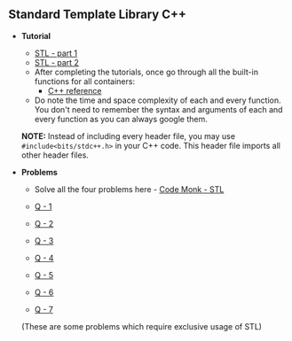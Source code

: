 ## Standard Template Library C++


*   **Tutorial**
    *   [STL - part 1](https://www.topcoder.com/community/data-science/data-science-tutorials/power-up-c-with-the-standard-template-library-part-1/)
    *   [STL - part 2](https://www.topcoder.com/community/data-science/data-science-tutorials/power-up-c-with-the-standard-template-library-part-2/)
    *   After completing the tutorials, once go through all the built-in functions for all containers:
        *   [C++ reference ](http://www.cplusplus.com/reference/stl/)
    *   Do note the time and space complexity of each and every function. You don't need to remember the syntax and arguments of each and every function as you can always google them.

    **NOTE:** Instead of including every header file, you may use `#include<bits/stdc++.h>` in your C++ code. This header file imports all other header files.

*   **Problems** 
    *    Solve all the four problems here -
    [Code Monk - STL](https://www.hackerearth.com/challenge/competitive/code-monk-c-stl/problems/)

    *   [Q - 1](http://codeforces.com/problemset/problem/782/A)
    *   [Q - 2](http://codeforces.com/problemset/problem/22/A) 
    *   [Q - 3](http://codeforces.com/problemset/problem/704/A)
    *   [Q - 4](http://codeforces.com/problemset/problem/4/C)
    *   [Q - 5](http://codeforces.com/problemset/problem/546/C)
    *   [Q - 6](http://codeforces.com/problemset/problem/799/B)
    *   [Q - 7](http://codeforces.com/contest/733/problem/D)
    
    (These are some problems which require exclusive usage of STL)
